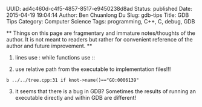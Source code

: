 UUID: ad4c460d-c4f5-4857-8517-e9450238d8ad
Status: published
Date: 2015-04-19 19:04:14
Author: Ben Chuanlong Du
Slug: gdb-tips
Title: GDB Tips
Category: Computer Science
Tags: programming, C++, C, debug, GDB

**
Things on this page are
fragmentary and immature notes/thoughts of the author.
It is not meant to readers
but rather for convenient reference of the author and future improvement.
**

1. lines use : while functions use ::

2. use relative path from the executable to implementation files!!!
```GDB
b ../../tree.cpp:31 if knot->name()=="GO:0006139"
```
3. it seems that there is a bug in GDB? 
Sometimes the results of running an executable directly and within GDB are different!

